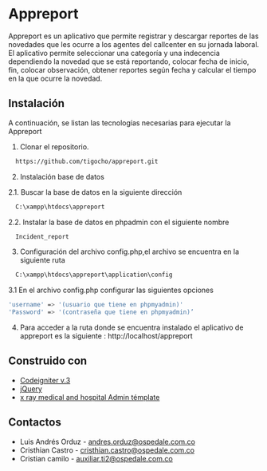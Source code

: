 
# Appreport

Appreport es un aplicativo que permite registrar y descargar reportes de las novedades que les ocurre a los agentes del callcenter en su jornada laboral. El aplicativo permite seleccionar una categoría y una indecencia dependiendo la novedad que se está reportando, colocar fecha de inicio, fin, colocar observación, obtener reportes según fecha y calcular el tiempo en la que ocurre la novedad.
## Instalación
A continuación, se listan las tecnologías necesarias para ejecutar la Appreport

1. Clonar el repositorio.  
```bash
  https://github.com/tigocho/appreport.git
```
2. Instalación base de datos 

2.1. Buscar la base de datos en la siguiente dirección
```bash
  C:\xampp\htdocs\appreport
```  
2.2. Instalar la base de datos en phpadmin con el siguiente nombre
```bash
  Incident_report
```  
3. Configuración del archivo config.php,el archivo se encuentra en la siguiente ruta
```bash
  C:\xampp\htdocs\appreport\application\config
```  
3.1 En el archivo config.php configurar las siguientes opciones
```bash
'username' => '(usuario que tiene en phpmyadmin)'
'Password' => '(contraseña que tiene en phpmyadmin)’
``` 
4. Para acceder a la ruta donde se encuentra instalado el aplicativo de appreport es la siguiente : http://localhost/appreport

## Construido con

 - [Codeigniter v.3 ](https://codeigniter.com/)
 - [jQuery](https://jquery.com/)
 - [x ray medical and hospital Admin témplate](https://templates.iqonic.design/xray/html/dashboard-1.html)

## Contactos

- Luis Andrés Orduz - andres.orduz@ospedale.com.co
- Cristhian Castro - cristhian.castro@ospedale.com.co
- Cristian camilo - auxiliar.ti2@ospedale.com.co
